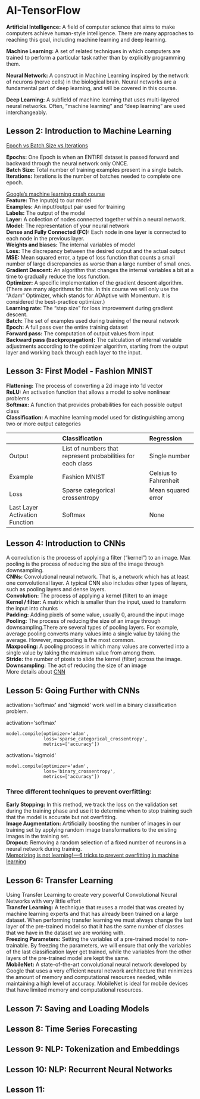# AI-TensorFlow
**Artificial Intelligence:** A field of computer science that aims to make computers achieve human-style intelligence. There are many approaches to reaching this goal, including machine learning and deep learning.

**Machine Learning:** A set of related techniques in which computers are trained to perform a particular task rather than by explicitly programming them.

**Neural Network:** A construct in Machine Learning inspired by the network of neurons (nerve cells) in the biological brain. Neural networks are a fundamental part of deep learning, and will be covered in this course.

**Deep Learning:** A subfield of machine learning that uses multi-layered neural networks. Often, “machine learning” and “deep learning” are used interchangeably.


## Lesson 2: Introduction to Machine Learning
[Epoch vs Batch Size vs Iterations](https://towardsdatascience.com/epoch-vs-iterations-vs-batch-size-4dfb9c7ce9c9)

**Epochs:** One Epoch is when an ENTIRE dataset is passed forward and backward through the neural network only ONCE.  
**Batch Size:** Total number of training examples present in a single batch.  
**Iterations:** Iterations is the number of batches needed to complete one epoch.  

[Google’s machine learning crash course](https://developers.google.com/machine-learning/crash-course/reducing-loss/video-lecture)  
**Feature:** The input(s) to our model  
**Examples:** An input/output pair used for training  
**Labels:** The output of the model  
**Layer:** A collection of nodes connected together within a neural network.  
**Model:** The representation of your neural network  
**Dense and Fully Connected (FC):** Each node in one layer is connected to each node in the previous layer.  
**Weights and biases:** The internal variables of model  
**Loss:** The discrepancy between the desired output and the actual output  
**MSE:** Mean squared error, a type of loss function that counts a small number of large discrepancies as worse than a large number of small ones.  
**Gradient Descent:** An algorithm that changes the internal variables a bit at a time to gradually reduce the loss function.  
**Optimizer:** A specific implementation of the gradient descent algorithm. (There are many algorithms for this. In this course we will only use the “Adam” Optimizer, which stands for ADAptive with Momentum. It is considered the best-practice optimizer.)  
**Learning rate:** The “step size” for loss improvement during gradient descent.  
**Batch:** The set of examples used during training of the neural network  
**Epoch:** A full pass over the entire training dataset  
**Forward pass:** The computation of output values from input  
**Backward pass (backpropagation):** The calculation of internal variable adjustments according to the optimizer algorithm, starting from the output layer and working back through each layer to the input.  

## Lesson 3: First Model - Fashion MNIST
**Flattening:** The process of converting a 2d image into 1d vector  
**ReLU:** An activation function that allows a model to solve nonlinear problems  
**Softmax:** A function that provides probabilities for each possible output class  
**Classification:** A machine learning model used for distinguishing among two or more output categories  

|    |   Classification      |  Regression |
|:----------|:-------------|:------|
| Output |  List of numbers that represent probabilities for each class | Single number |
| Example | Fashion MNIST | Celsius to Fahrenheit |
| Loss | Sparse categorical crossentropy | Mean squared error |
| Last Layer Activation Function | Softmax | None |

## Lesson 4: Introduction to CNNs
A convolution is the process of applying a filter (“kernel”) to an image. Max pooling is the process of reducing the size of the image through downsampling.  
**CNNs:** Convolutional neural network. That is, a network which has at least one convolutional layer. A typical CNN also includes other types of layers, such as pooling layers and dense layers.  
**Convolution:** The process of applying a kernel (filter) to an image  
**Kernel / filter:** A matrix which is smaller than the input, used to transform the input into chunks  
**Padding:** Adding pixels of some value, usually 0, around the input image  
**Pooling:** The process of reducing the size of an image through downsampling.There are several types of pooling layers. For example, average pooling converts many values into a single value by taking the average. However, maxpooling is the most common.  
**Maxpooling:** A pooling process in which many values are converted into a single value by taking the maximum value from among them.  
**Stride:** the number of pixels to slide the kernel (filter) across the image.  
**Downsampling:** The act of reducing the size of an image  
More details about [CNN](https://towardsdatascience.com/a-comprehensive-guide-to-convolutional-neural-networks-the-eli5-way-3bd2b1164a53) 

## Lesson 5: Going Further with CNNs
activation='softmax' and 'sigmoid' work well in a binary classification problem. 

activation='softmax'
```
model.compile(optimizer='adam', 
              loss='sparse_categorical_crossentropy',
              metrics=['accuracy'])
```
activation='sigmoid' 
```
model.compile(optimizer='adam', 
              loss='binary_crossentropy',
              metrics=['accuracy'])
```
### Three different techniques to prevent overfitting:
**Early Stopping:** In this method, we track the loss on the validation set during the training phase and use it to determine when to stop training such that the model is accurate but not overfitting.  
**Image Augmentation:** Artificially boosting the number of images in our training set by applying random image transformations to the existing images in the training set.  
**Dropout:** Removing a random selection of a fixed number of neurons in a neural network during training.  
[Memorizing is not learning! — 6 tricks to prevent overfitting in machine learning](https://hackernoon.com/memorizing-is-not-learning-6-tricks-to-prevent-overfitting-in-machine-learning-820b091dc42)

## Lesson 6: Transfer Learning
Using Transfer Learning to create very powerful Convolutional Neural Networks with very little effort  
**Transfer Learning:** A technique that reuses a model that was created by machine learning experts and that has already been trained on a large dataset. When performing transfer learning we must always change the last layer of the pre-trained model so that it has the same number of classes that we have in the dataset we are working with.  
**Freezing Parameters:** Setting the variables of a pre-trained model to non-trainable. By freezing the parameters, we will ensure that only the variables of the last classification layer get trained, while the variables from the other layers of the pre-trained model are kept the same.  
**MobileNet:** A state-of-the-art convolutional neural network developed by Google that uses a very efficient neural network architecture that minimizes the amount of memory and computational resources needed, while maintaining a high level of accuracy. MobileNet is ideal for mobile devices that have limited memory and computational resources.  

## Lesson 7: Saving and Loading Models

## Lesson 8: Time Series Forecasting

## Lesson 9: NLP: Tokenization and Embeddings

## Lesson 10: NLP: Recurrent Neural Networks

## Lesson 11:

